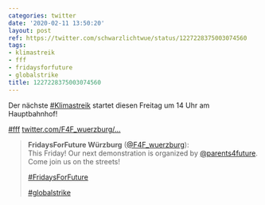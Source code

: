 ```yaml
---
categories: twitter
date: '2020-02-11 13:50:20'
layout: post
ref: https://twitter.com/schwarzlichtwue/status/1227228375003074560
tags:
- klimastreik
- fff
- fridaysforfuture
- globalstrike
title: 1227228375003074560
---
```

Der nächste [#Klimastreik](/t/klimastreik) startet diesen Freitag um 14 Uhr am Hauptbahnhof!

[#fff](/t/fff) [twitter.com/F4F_wuerzburg/…](https://twitter.com/F4F_wuerzburg/status/1227223194731532289)
> <b>FridaysForFuture Würzburg</b> ([@F4F_wuerzburg](https://twitter.com/F4F_wuerzburg)):  
>This Friday! Our next demonstration is organized by [@parents4future](https://twitter.com/parents4future). Come join us on the streets!  
>  
>  
>  
>[#FridaysForFuture](/t/fridaysforfuture)   
>  
>[#globalstrike](/t/globalstrike)   

